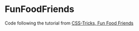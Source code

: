 # FunFoodFriends

Code following the tutorial from [CSS-Tricks, Fun Food Friends](https://css-tricks.com/intro-firebase-react/ "Introduction to FireBase and React")
